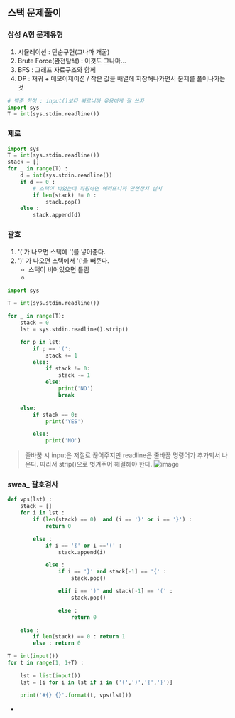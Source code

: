 ## 스택 문제풀이



### 삼성 A형 문제유형

1. 시뮬레이션 : 단순구현(그나마 개꿀)
2. Brute Force(완전탐색) : 이것도 그나마...
3. BFS : 그래프 자료구조와 함께
4. DP : 재귀 + 메모이제이션 / 작은 값을 배열에 저장해나가면서 문제를 풀어나가는 것

```python
# 백준 한정 : input()보다 빠르니까 유용하게 잘 쓰자 
import sys 
T = int(sys.stdin.readline())
```

### 제로
```python
import sys
T = int(sys.stdin.readline())
stack = []
for _ in range(T) : 
    d = int(sys.stdin.readline())
    if d == 0 : 
        # 스택이 비었는데 파핑하면 에러뜨니까 안전장치 설치 
        if len(stack) != 0 :     
            stack.pop()
    else : 
        stack.append(d)
```

### 괄호
1.  '('가 나오면 스택에 '(를 넣어준다. 
2.  ')' 가 나오면 스택에서 '('을 빼준다. 
    - 스택이 비어있으면 틀림
    -  
```python
import sys

T = int(sys.stdin.readline())

for _ in range(T):
    stack = 0
    lst = sys.stdin.readline().strip()

    for p in lst:
        if p == '(':
            stack += 1
        else:
            if stack != 0:
                stack -= 1
            else:
                print('NO')
                break

    else:
        if stack == 0:
            print('YES')

        else:
            print('NO')
```


> 줄바꿈 시 input은 저절로 끊어주지만 readline은 줄바꿈 명령어가 추가되서 나온다. 따라서 strip()으로 벗겨주어 해결해야 한다.
![image](https://user-images.githubusercontent.com/53211781/74491209-4ee52d00-4f0e-11ea-9349-4da680b443f4.png)


### swea_ 괄호검사 
```python
def vps(lst) :
    stack = []
    for i in lst :
        if (len(stack) == 0)  and (i == ')' or i == '}') :
            return 0

        else :
            if i == '{' or i =='(' :
                stack.append(i)

            else :
                if i == '}' and stack[-1] == '{' :
                    stack.pop()

                elif i == ')' and stack[-1] == '(' :
                    stack.pop()

                else :
                    return 0

    else : 
        if len(stack) == 0 : return 1
        else : return 0

T = int(input())
for t in range(1, 1+T) :

    lst = list(input())
    lst = [i for i in lst if i in ('(',')','{','}')]

    print('#{} {}'.format(t, vps(lst)))

```

- 